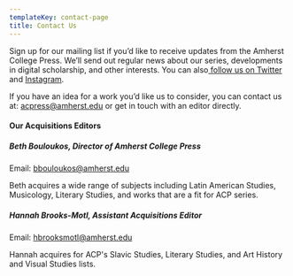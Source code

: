 ```yaml
---
templateKey: contact-page
title: Contact Us
---
```

Sign up for our mailing list if you’d like to receive updates from the Amherst College Press. We’ll send out regular news about our series, developments in digital scholarship, and other interests. You can also[ follow us on Twitter](https://twitter.com/AmCollPress) and [Instagram](https://www.instagram.com/amherstcollegepress/).

If you have an idea for a work you’d like us to consider, you can contact us at: acpress@amherst.edu or get in touch with an editor directly.

#### Our Acquisitions Editors

##### Beth Bouloukos, Director of Amherst College Press

Email: bbouloukos@amherst.edu

Beth acquires a wide range of subjects including Latin American Studies, Musicology, Literary Studies, and works that are a fit for ACP series. 



##### Hannah Brooks-Motl, Assistant Acquisitions Editor

Email: hbrooksmotl@amherst.edu

Hannah acquires for ACP's Slavic Studies, Literary Studies, and Art History and Visual Studies lists.